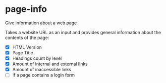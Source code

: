 # page-info
Give information about a web page 

Takes a website URL as an input and provides general information
about the contents of the page:

- [X] HTML Version
- [X]  Page Title
- [X]  Headings count by level
- [X]  Amount of internal and external links
- [X] Amount of inaccessible links
- [ ] If a page contains a login form
